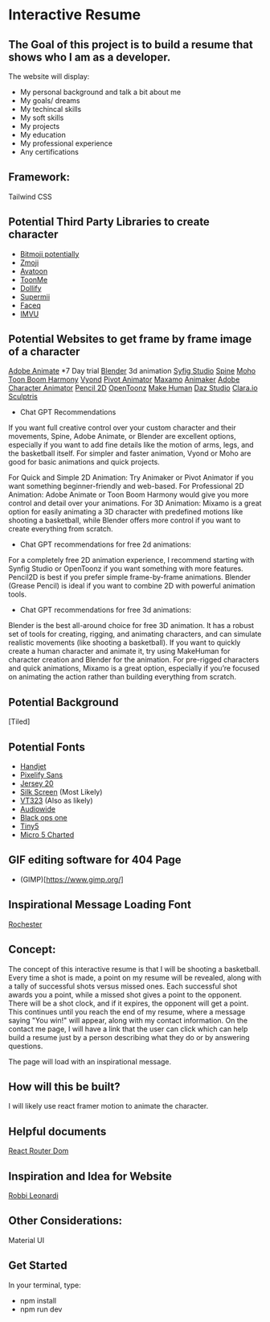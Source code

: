 # Interactive Resume

## The Goal of this project is to build a resume that shows who I am as a developer.

The website will display:

- My personal background and talk a bit about me
- My goals/ dreams
- My techincal skills
- My soft skills
- My projects
- My education
- My professional experience
- Any certifications

## Framework: 

Tailwind CSS

## Potential Third Party Libraries to create character

- [Bitmoji potentially](https://www.bitmoji.com/)
- [Zmoji](https://www.zmoji.me/)
- [Avatoon](https://avatoon.me/)
- [ToonMe](https://toonme.com/)
- [Dollify](https://www.dollifyapp.com/)
- [Supermii](https://supermii.cn/)
- [Faceq](https://instasize.org/faceq.html#google_vignette)
- [IMVU](https://secure.imvu.com/welcome/ftux/?utm_source=Google&utm_medium=Search&utm_campaign=&utm_content=Search_Web_US_Conv_BrandKW_4.23.24&utm_term=imvu&gad_source=1&gclid=CjwKCAjw59q2BhBOEiwAKc0ije96PlKZq7H_Qj0Enk4syMYuiOFqVb33UWixhPwftNxKk8qBF5QIcxoCiUsQAvD_BwE)

## Potential Websites to get frame by frame image of a character

[Adobe Animate](https://www.adobe.com/products/animate.html) *7 Day trial
[Blender](https://www.blender.org/) 3d animation
[Syfig Studio](https://www.synfig.org/)
[Spine](https://esotericsoftware.com/)
[Moho](https://moho.lostmarble.com/)
[Toon Boom Harmony](https://www.toonboom.com/products/harmony?gad_source=1&gclid=CjwKCAjw3P-2BhAEEiwA3yPhwFg1qzrKm1TzTXsNoAnxlHiFYT3ihiYUwzPSaAWMIJZvsA8JsBCFihoC5_UQAvD_BwE)
[Vyond](https://www.vyond.com/)
[Pivot Animator](https://pivotanimator.net/)
[Maxamo](https://www.mixamo.com/#/)
[Animaker](https://www.animaker.com/)
[Adobe Character Animator](https://www.adobe.com/products/character-animator.html)
[Pencil 2D](https://www.pencil2d.org/)
[OpenToonz](https://opentoonz.github.io/e/)
[Make Human](http://www.makehumancommunity.org/)
[Daz Studio](https://www.daz3d.com/?srsltid=AfmBOopgoMwLs3csxqH0jCsURmBxQwbcnta5-C5VLbyoo0YUZ0o4dO0A)
[Clara.io](https://clara.io/)
[Sculptris](https://www.sculpteo.com/en/glossary/sculptris-definition/)


* Chat GPT Recommendations 

If you want full creative control over your custom character and their movements, Spine, Adobe Animate, or Blender are excellent options, especially if you want to add fine details like the motion of arms, legs, and the basketball itself.
For simpler and faster animation, Vyond or Moho are good for basic animations and quick projects.

For Quick and Simple 2D Animation: Try Animaker or Pivot Animator if you want something beginner-friendly and web-based.
For Professional 2D Animation: Adobe Animate or Toon Boom Harmony would give you more control and detail over your animations.
For 3D Animation: Mixamo is a great option for easily animating a 3D character with predefined motions like shooting a basketball, while Blender offers more control if you want to create everything from scratch.

* Chat GPT recommendations for free 2d animations:

For a completely free 2D animation experience, I recommend starting with Synfig Studio or OpenToonz if you want something with more features. Pencil2D is best if you prefer simple frame-by-frame animations. Blender (Grease Pencil) is ideal if you want to combine 2D with powerful animation tools.

* Chat GPT recommendations for free 3d animations:

Blender is the best all-around choice for free 3D animation. It has a robust set of tools for creating, rigging, and animating characters, and can simulate realistic movements (like shooting a basketball).
If you want to quickly create a human character and animate it, try using MakeHuman for character creation and Blender for the animation.
For pre-rigged characters and quick animations, Mixamo is a great option, especially if you’re focused on animating the action rather than building everything from scratch.




## Potential Background

[Tiled]


## Potential Fonts

- [Handjet](https://fonts.google.com/specimen/Handjet)
- [Pixelify Sans](https://fonts.google.com/specimen/Pixelify+Sans)
- [Jersey 20](https://fonts.google.com/specimen/Jersey+20+Charted/tester?preview.size=28)
- [Silk Screen](https://fonts.google.com/specimen/Silkscreen?preview.size=28) (Most Likely)
- [VT323](https://fonts.google.com/specimen/VT323?preview.size=28) (Also as likely)
- [Audiowide](https://fonts.google.com/specimen/Audiowide?preview.size=28)
- [Black ops one](https://fonts.google.com/specimen/Black+Ops+One?preview.size=28)
- [Tiny5](https://fonts.google.com/specimen/Tiny5?preview.size=28)
- [Micro 5 Charted](https://fonts.google.com/specimen/Micro+5+Charted?preview.size=28)

## GIF editing software for 404 Page

- (GIMP)[https://www.gimp.org/]


## Inspirational Message Loading Font

[Rochester](https://fonts.google.com/specimen/Rochester?preview.size=28)

## Concept:

The concept of this interactive resume is that I will be shooting a basketball. Every time a shot is made, a point on my resume will be revealed, along with a tally of successful shots versus missed ones. Each successful shot awards you a point, while a missed shot gives a point to the opponent. There will be a shot clock, and if it expires, the opponent will get a point. This continues until you reach the end of my resume, where a message saying "You win!" will appear, along with my contact information. On the contact me page, I will have a link that the user can click which can help build a resume just by a person describing what they do or by answering questions.

The page will load with an inspirational message.

## How will this be built?

I will likely use react framer motion to animate the character.

## Helpful documents 

[React Router Dom](https://ocxigin.hashnode.dev/link-component-in-react-router)

## Inspiration and Idea for Website

[Robbi Leonardi](http://www.rleonardi.com/)

## Other Considerations:

Material UI

## Get Started

In your terminal, type:
- npm install
- npm run dev


